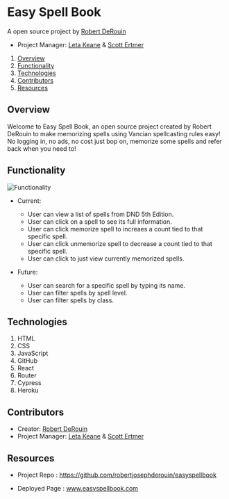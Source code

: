 # Easy Spell Book

A open source project by [Robert DeRouin](https://github.com/robertjosephderouin)

* Project Manager: [Leta Keane](https://github.com/letakeane) & [Scott Ertmer](https://github.com/sertmer)

1. [Overview](#overview)
2. [Functionality](#functionality)
3. [Technologies](#technologies)
4. [Contributors](#contributors)
5. [Resources](#resources)

## Overview

Welcome to Easy Spell Book, an open source project created by Robert DeRouin to make memorizing spells using Vancian spellcasting rules easy! No logging in, no ads, no cost just bop on, memorize some spells and refer back when you need to! 

## Functionality
![Functionality](https://media.giphy.com/media/il89lstTn1rOtMS73Z/giphy.gif)

* Current:
  - User can view a list of spells from DND 5th Edition.
  - User can click on a spell to see its full information.
  - User can click memorize spell to increaes a count tied to that specific spell.
  - User can click unmemorize spell to decrease a count tied to that specific spell.
  - User can click to just view currently memorized spells. 

* Future:
  - User can search for a specific spell by typing its name.
  - User can filter spells by spell level.
  - User can filter spells by class.

## Technologies

1. HTML
2. CSS
3. JavaScript
4. GitHub
5. React
6. Router
7. Cypress
8. Heroku

## Contributors

* Creator: [Robert DeRouin](https://github.com/robertjosephderouin)
* Project Manager: [Leta Keane](https://github.com/letakeane) & [Scott Ertmer](https://github.com/sertmer)

## Resources

* Project Repo : https://github.com/robertjosephderouin/easyspellbook

* Deployed Page : www.easyspellbook.com
